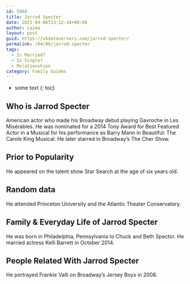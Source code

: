 ```yaml
---
id: 5968
title: Jarrod Specter
date: 2021-04-06T23:12:44+00:00
author: Laima
layout: post
guid: https://ukdataservers.com/jarrod-specter/
permalink: /04/06/jarrod-specter
tags:
  - Is Married?
  - Is Single?
  - Relationships
category: Family Guides
---
```


* some text
{: toc}


## Who is Jarrod Specter
                  
                  
                  
American actor who made his Broadway debut playing Gavroche in Les Misérables. He was nominated for a 2014 Tony Award for Best Featured Actor in a Musical for his performance as Barry Mann in Beautiful: The Carole King Musical. He later starred in Broadway&#8217;s The Cher Show.
                  
              
            
              
            
                
                
                
## Prior to Popularity
                  
                  
                  
He appeared on the talent show Star Search at the age of six years old.
                  
              
            
              
            
                
                
                
## Random data
                  
                  
                  
He attended Princeton University and the Atlantic Theater Conservatory.
                  
              
            
              
            
                
                
                
## Family & Everyday Life of Jarrod Specter
                  
                  
                  
He was born in Philadelphia, Pennsylvania to Chuck and Beth Spector. He married actress Kelli Barrett in October 2014.
                  
              
            
              
            
                
                
                
## People Related With Jarrod Specter
                  
                  
                  
He portrayed Frankie Valli on Broadway&#8217;s Jersey Boys in 2008.
                  
              
            
              
            
                
              
            
              
              
            
            
              
            
          
          
          